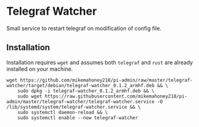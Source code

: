 # Telegraf Watcher

Small service to restart telegraf on modification of config file.

## Installation

Installation requires `wget` and assumes both `telegraf` and `rust` are already installed on your machine.

```
wget https://github.com/mikemahoney218/pi-admin/raw/master/telegraf-watcher/target/debian/telegraf-watcher_0.1.2_armhf.deb && \
    sudo dpkg -i telegraf-watcher_0.1.2_armhf.deb && \
    sudo wget https://raw.githubusercontent.com/mikemahoney218/pi-admin/master/telegraf-watcher/telegraf-watcher.service -O /lib/systemd/system/telegraf-watcher.service && \
    sudo systemctl daemon-reload && \
    sudo systemctl enable --now telegraf-watcher
```
